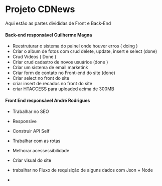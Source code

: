 # Projeto CDNews
Aqui estão as partes divididas de Front e Back-End
#### Back-end responsável Guilherme Magna
- Reestruturar o sistema do painel onde houver erros ( doing )
- Criar o album de fotos com crud delete, update, insert e select  (done)
- Crud Videos ( Done )
- Criar crud cadastro de novos usuários (done )
- Criar um sistema de email marketink 
- Criar form de contato no Front-end do site (done)
- Criar select no front do site 
- criar insert de recados no front do site 
- criar HTACCESS para uploaded acima de 300MB
#### Front End responsável André Rodrigues
- Trabalhar no SEO
- Responsive
- Construir API Self 
- Trabalhar com as rotas 
- Melhorar acessessibilidade
- Criar visual do site 
- trabalhar no Fluxo de requisição de alguns dados com Json + Node 

- 

